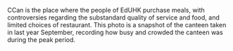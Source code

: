 CCan is the place where the people of EdUHK purchase meals, with controversies regarding the substandard quality of service and food, and limited choices of restaurant. This photo is a snapshot of the canteen taken in last year September, recording how busy and crowded the canteen was during the peak period.